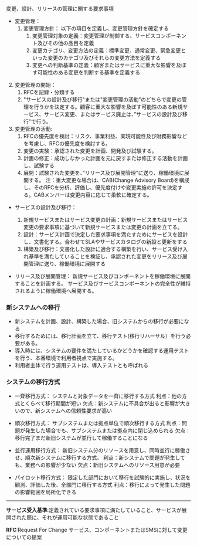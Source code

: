 変更、設計、リリースの管理に関する要求事項
- 変更管理：
  1. 変更管理方針：
     以下の項目を定義し、変更管理方針を確定する
     1) 変更管理対象の定義：変更管理が制御する、サービスコンポーネント及びその他の品目を定義
     2) 変更カテゴリ、変更方法の定義：標準変更、通常変更、緊急変更といった変更のカテゴリ及びそれらの変更方法を定義する
     3) 変更への判断基準の定義：顧客またはサービスに重大な影響を及ぼす可能性のある変更を判断する基準を定義する
 2. 変更管理の開始：
    1) RFCを記録・分類する
    2) "サービスの設計及び移行"または"変更管理の活動”のどちらで変更の管理を行うかを決定する。顧客に重大な影響を及ぼす可能性のある新規サービス、サービス変更、またはサービス廃止は、”サービスの設計及び移行”で行う。
 3. 変更管理の活動: 
    1) RFCの優先度を検討：リスク、事業利益、実現可能性及び財務影響などを考慮し、RFCの優先度を検討する。
    2) 変更の実験：承認された変更を計画、開発及び試験する。
    3) 計画の修正：成功しなかった計画を元に戻すまたは修正する活動を計画し、試験する
    4) 展開：試験された変更を、”リリース及び展開管理”に送り、稼働環境に展開する。
 注：重大変更な場合は、CAB(Change Advisory Board)を構成し、そのRFCを分析、評価し、優先度付けや変更実施の許可を決定する。CABメンバーは変更内容に応じて柔軟に確定する。

- サービスの設計及び移行：
  1. 新規サービスまたはサービス変更の計画：新規サービスまたはサービス変更の要求事項に基づいて新規サービスまたは変更の計画を立てる。
  2. 設計：サービス計画で決定した要求事項を満たすためにサービスを設計し、文書化する。合わせてSLAやサービスカタログの新設と更新をする
  3. 構築及び移行：文書化した設計に適合する構築を行い、サービス受け入れ基準を満たしていることを検証し、承認された変更をリリース及び展開管理に送り、稼働環境に展開する

- リリース及び展開管理：
  新規サービス及びコンポーネントを稼働環境に展開することを計画する。
  サービス及びサービスコンポーネントの完全性が維持されるように稼働環境へ展開する。

### 新システムへの移行
- 新システムを計画、設計、構築した場合、旧システムからの移行が必要になる
- 移行するためには、移行計画を立て、移行テスト(移行リハーサル）を行う必要がある。
- 導入時には、システムの要件を満たしているかどうかを確認する運用テストを行う、本番環境で利用者視点で実施する。
- 利用者主体で行う運用テストは、導入テストとも呼ばれる

### システムの移行方式
- 一斉移行方式：
  システムと対象データを一斉に移行する方式
  利点：他の方式とくらべて移行期間が短い
  欠点：新システムに不具合が出ると影響が大きいので、新システムへの信頼性要求が高い

- 順次移行方式：
  サブシステムまたは拠点単位で順次移行する方式
  利点：問題が発生した場合でも、サブシステムまたは拠点内に閉じ込められる
  欠点：移行完了まだ新旧システムが並行して稼働することになる

- 並行運用移行方式：
  新旧システム分のリソースを用意し、同時並行に稼働させ、順次新システムに移行する方式。
  利点：新システムで問題が発生しても、業務への影響が少ない
  欠点：新旧システムへのリソース用意が必要

- パイロット移行方式：
  限定した部門において移行を試験的に実施し、状況を観測、評価した後、全部門に移行する方式
  利点：移行によって発生した問題の影響範囲を局所化できる

--- 
**サービス受入基準**:定義されている要求事項に満たしていること、サービスが展開された際に、それが運用可能な状態であること

**RFC**:Request For Change サービス、コンポーネントまたはSMSに対して変更についての提案
